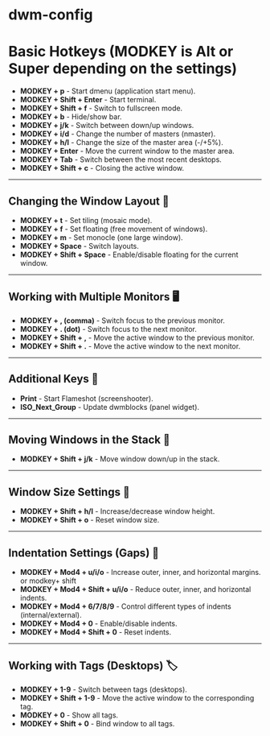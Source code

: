 # dwm-config






# Basic Hotkeys (MODKEY is Alt or Super depending on the settings)

- **MODKEY + p** - Start dmenu (application start menu).
- **MODKEY + Shift + Enter** - Start terminal.
- **MODKEY + Shift + f** - Switch to fullscreen mode.
- **MODKEY + b** - Hide/show bar.
- **MODKEY + j/k** - Switch between down/up windows.
- **MODKEY + i/d** - Change the number of masters (nmaster).
- **MODKEY + h/l** - Change the size of the master area (-/+5%).
- **MODKEY + Enter** - Move the current window to the master area.
- **MODKEY + Tab** - Switch between the most recent desktops.
- **MODKEY + Shift + c** - Closing the active window.

---

## Changing the Window Layout 📐

- **MODKEY + t** - Set tiling (mosaic mode).
- **MODKEY + f** - Set floating (free movement of windows).
- **MODKEY + m** - Set monocle (one large window).
- **MODKEY + Space** - Switch layouts.
- **MODKEY + Shift + Space** - Enable/disable floating for the current window.

---

## Working with Multiple Monitors 🖥

- **MODKEY + , (comma)** - Switch focus to the previous monitor.
- **MODKEY + . (dot)** - Switch focus to the next monitor.
- **MODKEY + Shift + ,** - Move the active window to the previous monitor.
- **MODKEY + Shift + .** - Move the active window to the next monitor.

---

## Additional Keys 📸

- **Print** - Start Flameshot (screenshooter).
- **ISO_Next_Group** - Update dwmblocks (panel widget).

---

## Moving Windows in the Stack 🔀

- **MODKEY + Shift + j/k** - Move window down/up in the stack.

---

## Window Size Settings 🔧

- **MODKEY + Shift + h/l** - Increase/decrease window height.
- **MODKEY + Shift + o** - Reset window size.

---

## Indentation Settings (Gaps) 📏

- **MODKEY + Mod4 + u/i/o** - Increase outer, inner, and horizontal margins.
or  modkey+ shift
- **MODKEY + Mod4 + Shift + u/i/o** - Reduce outer, inner, and horizontal indents.
- **MODKEY + Mod4 + 6/7/8/9** - Control different types of indents (internal/external).
- **MODKEY + Mod4 + 0** - Enable/disable indents.
- **MODKEY + Mod4 + Shift + 0** - Reset indents.

---

## Working with Tags (Desktops) 🏷

- **MODKEY + 1-9** - Switch between tags (desktops).
- **MODKEY + Shift + 1-9** - Move the active window to the corresponding tag.
- **MODKEY + 0** - Show all tags.
- **MODKEY + Shift + 0** - Bind window to all tags.









